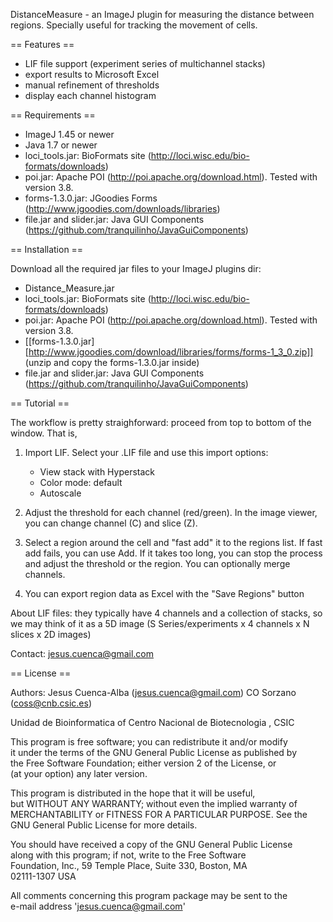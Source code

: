 DistanceMeasure - an ImageJ plugin for measuring the distance between regions.
Specially useful for tracking the movement of cells.

== Features ==

- LIF file support (experiment series of multichannel stacks)
- export results to Microsoft Excel
- manual refinement of thresholds
- display each channel histogram

== Requirements ==

- ImageJ 1.45 or newer
- Java 1.7 or newer
- loci_tools.jar: BioFormats site (http://loci.wisc.edu/bio-formats/downloads)
- poi.jar: Apache POI (http://poi.apache.org/download.html). Tested with version 3.8.
- forms-1.3.0.jar: JGoodies Forms (http://www.jgoodies.com/downloads/libraries)
- file.jar and slider.jar: Java GUI Components (https://github.com/tranquilinho/JavaGuiComponents)

== Installation ==

Download all the required jar files to your ImageJ plugins dir:
- Distance_Measure.jar
- loci_tools.jar: BioFormats site (http://loci.wisc.edu/bio-formats/downloads)
- poi.jar: Apache POI (http://poi.apache.org/download.html). Tested with version 3.8.
- [[forms-1.3.0.jar][http://www.jgoodies.com/download/libraries/forms/forms-1_3_0.zip]] (unzip and copy the forms-1.3.0.jar inside) 
- file.jar and slider.jar: Java GUI Components (https://github.com/tranquilinho/JavaGuiComponents)

  

== Tutorial ==

The workflow is pretty straighforward: proceed from top to bottom of the window. That is,

1) Import LIF. Select your .LIF file and use this import options:
   - View stack with Hyperstack
   - Color mode: default
   - Autoscale
   
2) Adjust the threshold for each channel (red/green). In the image viewer, you can change channel (C) and slice (Z).


3) Select a region around the cell and "fast add" it to the regions list. If fast add fails, you can use Add. If it takes too long,
you can stop the process and adjust the threshold or the region. You can optionally merge channels.

4) You can export region data as Excel with the "Save Regions" button

About LIF files: they typically have 4 channels and a collection of stacks,
so we may think of it as a 5D image (S Series/experiments x 4 channels x N slices x 2D images)

Contact: jesus.cuenca@gmail.com

== License ==
                                                                                                            
  Authors:
	Jesus Cuenca-Alba (jesus.cuenca@gmail.com)
	CO Sorzano (coss@cnb.csic.es)               
                                                                                                            
  Unidad de  Bioinformatica of Centro Nacional de Biotecnologia , CSIC                                      
                                                                                                            
  This program is free software; you can redistribute it and/or modify                                      
  it under the terms of the GNU General Public License as published by                                      
  the Free Software Foundation; either version 2 of the License, or                                         
  (at your option) any later version.                                                                       
  
  This program is distributed in the hope that it will be useful,                                           
  but WITHOUT ANY WARRANTY; without even the implied warranty of                                            
  MERCHANTABILITY or FITNESS FOR A PARTICULAR PURPOSE.  See the                                             
  GNU General Public License for more details.                                                              
                                                                                                            
  You should have received a copy of the GNU General Public License                                         
  along with this program; if not, write to the Free Software                                               
  Foundation, Inc., 59 Temple Place, Suite 330, Boston, MA                                                  
  02111-1307  USA                                                                                           
                                                                                                            
   All comments concerning this program package may be sent to the                                          
   e-mail address 'jesus.cuenca@gmail.com'                                                                  
                                                                                                                                                                                                                                                                

